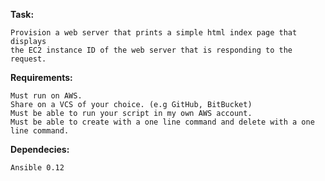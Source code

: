 **Task:**

    Provision a web server that prints a simple html index page that displays 
    the EC2 instance ID of the web server that is responding to the request.


**Requirements:**

    Must run on AWS.
    Share on a VCS of your choice. (e.g GitHub, BitBucket)
    Must be able to run your script in my own AWS account.
    Must be able to create with a one line command and delete with a one line command.
    
    
**Dependecies:**

    Ansible 0.12
    
